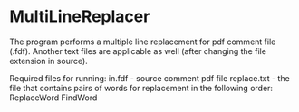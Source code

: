# MultiLineReplacer
The program performs a multiple line replacement for pdf comment file (.fdf). 
Another text files are applicable as well (after changing the file extension in source).

Required files for running:
in.fdf - source comment pdf file
replace.txt - the file that contains pairs of words for replacement in the following order: ReplaceWord <any space symbol> FindWord
